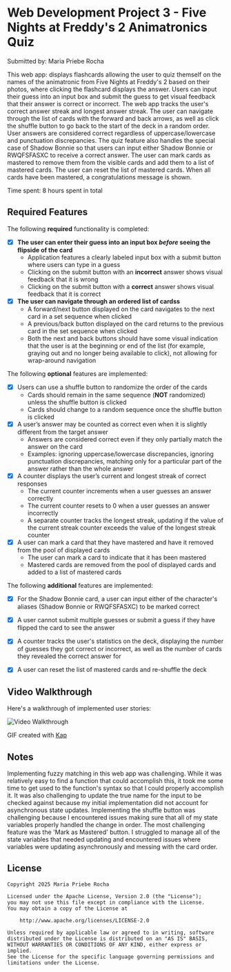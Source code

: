 # Web Development Project 3 - Five Nights at Freddy's 2 Animatronics Quiz

Submitted by: Maria Priebe Rocha

This web app: displays flashcards allowing the user to quiz themself on the names of the animatronic from Five Nights at Freddy's 2 based on their photos, where clicking the flashcard displays the answer. Users can input their guess into an input box and submit the guess to get visual feedback that their answer is correct or incorrect. The web app tracks the user's correct answer streak and longest answer streak. The user can navigate through the list of cards with the forward and back arrows, as well as click the shuffle button to go back to the start of the deck in a random order. User answers are considered correct regardless of uppercase/lowercase and punctuation discrepancies. The quiz feature also handles the special case of Shadow Bonnie so that users can input either Shadow Bonnie or RWQFSFASXC to receive a correct answer. The user can mark cards as mastered to remove them from the visible cards and add them to a list of mastered cards. The user can reset the list of mastered cards. When all cards have been mastered, a congratulations message is shown.

Time spent: 8 hours spent in total

## Required Features

The following **required** functionality is completed:

- [X] **The user can enter their guess into an input box *before* seeing the flipside of the card**
  - Application features a clearly labeled input box with a submit button where users can type in a guess
  - Clicking on the submit button with an **incorrect** answer shows visual feedback that it is wrong 
  -  Clicking on the submit button with a **correct** answer shows visual feedback that it is correct
- [X] **The user can navigate through an ordered list of cardss**
  - A forward/next button displayed on the card navigates to the next card in a set sequence when clicked
  - A previous/back button displayed on the card returns to the previous card in the set sequence when clicked
  - Both the next and back buttons should have some visual indication that the user is at the beginning or end of the list (for example, graying out and no longer being available to click), not allowing for wrap-around navigation

The following **optional** features are implemented:


- [X] Users can use a shuffle button to randomize the order of the cards
  - Cards should remain in the same sequence (**NOT** randomized) unless the shuffle button is clicked 
  - Cards should change to a random sequence once the shuffle button is clicked
- [X] A user’s answer may be counted as correct even when it is slightly different from the target answer
  - Answers are considered correct even if they only partially match the answer on the card 
  - Examples: ignoring uppercase/lowercase discrepancies, ignoring punctuation discrepancies, matching only for a particular part of the answer rather than the whole answer
- [X] A counter displays the user’s current and longest streak of correct responses
  - The current counter increments when a user guesses an answer correctly
  - The current counter resets to 0 when a user guesses an answer incorrectly
  - A separate counter tracks the longest streak, updating if the value of the current streak counter exceeds the value of the longest streak counter 
- [X] A user can mark a card that they have mastered and have it removed from the pool of displayed cards
  - The user can mark a card to indicate that it has been mastered
  - Mastered cards are removed from the pool of displayed cards and added to a list of mastered cards


The following **additional** features are implemented:

* [X] For the Shadow Bonnie card, a user can input either of the character's aliases (Shadow Bonnie or RWQFSFASXC) to be marked correct

* [X] A user cannot submit multiple guesses or submit a guess if they have flipped the card to see the answer

* [X] A counter tracks the user's statistics on the deck, displaying the number of guesses they got correct or incorrect, as well as the number of cards they revealed the correct answer for

* [X] A user can reset the list of mastered cards and re-shuffle the deck

## Video Walkthrough

Here's a walkthrough of implemented user stories:

<img src='web102_project3_demo.gif' title='Video Walkthrough' width='' alt='Video Walkthrough' />

<!-- Replace this with whatever GIF tool you used! -->
GIF created with [Kap](https://getkap.co/)

## Notes

Implementing fuzzy matching in this web app was challenging. While it was relatively easy to find a function that could accomplish this, it took me some time to get used to the function's syntax so that I could properly accomplish it. It was also challenging to update the true name for the input to be checked against because my initial implementation did not account for asynchronous state updates. Implementing the shuffle button was challenging because I encountered issues making sure that all of my state variables properly handled the change in order. The most challenging feature was the 'Mark as Mastered' button. I struggled to manage all of the state variables that needed updating and encountered issues where variables were updating asynchronously and messing with the card order.

## License

    Copyright 2025 Maria Priebe Rocha

    Licensed under the Apache License, Version 2.0 (the "License");
    you may not use this file except in compliance with the License.
    You may obtain a copy of the License at

        http://www.apache.org/licenses/LICENSE-2.0

    Unless required by applicable law or agreed to in writing, software
    distributed under the License is distributed on an "AS IS" BASIS,
    WITHOUT WARRANTIES OR CONDITIONS OF ANY KIND, either express or implied.
    See the License for the specific language governing permissions and
    limitations under the License.
